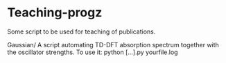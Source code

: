 # Teaching-progz
Some script to be used for teaching of publications. 

Gaussian/
A script automating TD-DFT absorption spectrum together with the oscillator strengths. 
To use it:
		python [...].py yourfile.log


